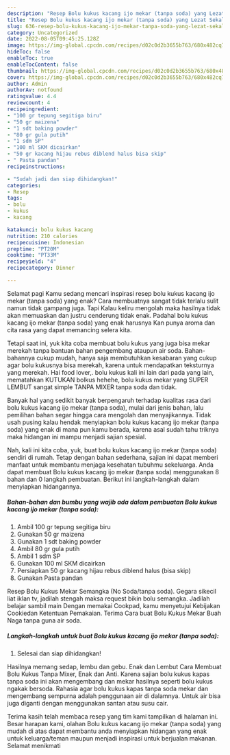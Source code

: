 ```yaml
---
description: "Resep Bolu kukus kacang ijo mekar (tanpa soda) yang Lezat Sekali , Enak Banget"
title: "Resep Bolu kukus kacang ijo mekar (tanpa soda) yang Lezat Sekali , Enak Banget"
slug: 636-resep-bolu-kukus-kacang-ijo-mekar-tanpa-soda-yang-lezat-sekali-enak-banget
category: Uncategorized
date: 2022-08-05T09:45:25.128Z
image: https://img-global.cpcdn.com/recipes/d02c0d2b3655b763/680x482cq70/bolu-kukus-kacang-ijo-mekar-tanpa-soda-foto-resep-utama.jpg
hideToc: false
enableToc: true
enableTocContent: false
thumbnail: https://img-global.cpcdn.com/recipes/d02c0d2b3655b763/680x482cq70/bolu-kukus-kacang-ijo-mekar-tanpa-soda-foto-resep-utama.jpg
cover: https://img-global.cpcdn.com/recipes/d02c0d2b3655b763/680x482cq70/bolu-kukus-kacang-ijo-mekar-tanpa-soda-foto-resep-utama.jpg
author: Admin
authorAv: notfound
ratingvalue: 4.4
reviewcount: 4
recipeingredient:
- "100 gr tepung segitiga biru"
- "50 gr maizena"
- "1 sdt baking powder"
- "80 gr gula putih"
- "1 sdm SP"
- "100 ml SKM dicairkan"
- "50 gr kacang hijau rebus diblend halus bisa skip"
- " Pasta pandan"
recipeinstructions:

- "Sudah jadi dan siap dihidangkan!"
categories:
- Resep
tags:
- bolu
- kukus
- kacang

katakunci: bolu kukus kacang 
nutrition: 210 calories
recipecuisine: Indonesian
preptime: "PT20M"
cooktime: "PT33M"
recipeyield: "4"
recipecategory: Dinner

---
```



Selamat pagi Kamu sedang mencari inspirasi resep bolu kukus kacang ijo mekar (tanpa soda) yang enak? Cara membuatnya sangat tidak terlalu sulit namun tidak gampang juga. Tapi Kalau keliru mengolah maka hasilnya tidak akan memuaskan dan justru cenderung tidak enak. Padahal bolu kukus kacang ijo mekar (tanpa soda) yang enak harusnya Kan punya aroma dan cita rasa yang dapat memancing selera kita.


Tetapi saat ini, yuk kita coba membuat bolu kukus yang juga bisa mekar merekah tanpa bantuan bahan pengembang ataupun air soda. Bahan-bahannya cukup mudah, hanya saja membutuhkan kesabaran yang cukup agar bolu kukusnya bisa merekah, karena untuk mendapatkan teksturnya yang merekah. Hai food lover,. bolu kukus kali ini lain dari pada yang lain, mematahkan KUTUKAN bolkus hehehe, bolu kukus mekar yang SUPER LEMBUT sangat simple TANPA MIXER tanpa soda dan tidak.

Banyak hal yang sedikit banyak berpengaruh terhadap kualitas rasa dari bolu kukus kacang ijo mekar (tanpa soda), mulai dari jenis bahan, lalu pemilihan bahan segar hingga cara mengolah dan menyajikannya. Tidak usah pusing kalau hendak menyiapkan bolu kukus kacang ijo mekar (tanpa soda) yang enak di mana pun kamu berada, karena asal sudah tahu triknya maka hidangan ini mampu menjadi sajian spesial.


Nah, kali ini kita coba, yuk, buat bolu kukus kacang ijo mekar (tanpa soda) sendiri di rumah. Tetap dengan bahan sederhana, sajian ini dapat memberi manfaat untuk membantu menjaga kesehatan tubuhmu sekeluarga. Anda dapat membuat Bolu kukus kacang ijo mekar (tanpa soda) menggunakan 8 bahan dan 0 langkah pembuatan. Berikut ini langkah-langkah dalam menyiapkan hidangannya.

<!--inarticleads1-->

##### Bahan-bahan dan bumbu yang wajib ada dalam pembuatan Bolu kukus kacang ijo mekar (tanpa soda):

1. Ambil 100 gr tepung segitiga biru
1. Gunakan 50 gr maizena
1. Gunakan 1 sdt baking powder
1. Ambil 80 gr gula putih
1. Ambil 1 sdm SP
1. Gunakan 100 ml SKM dicairkan
1. Persiapkan 50 gr kacang hijau rebus diblend halus (bisa skip)
1. Gunakan  Pasta pandan


Resep Bolu Kukus Mekar Semangka (No Soda/tanpa soda). Gegara sikecil liat iklan tv, jadilah stengah maksa request bikin bolu semangka. Jadilah belajar sambil main Dengan memakai Cookpad, kamu menyetujui Kebijakan Cookiedan Ketentuan Pemakaian. Terima Cara buat Bolu Kukus Mekar Buah Naga tanpa guna air soda. 

<!--inarticleads2-->

##### Langkah-langkah untuk buat Bolu kukus kacang ijo mekar (tanpa soda):


1. Selesai dan siap dihidangkan!

Hasilnya memang sedap, lembu dan gebu. Enak dan Lembut Cara Membuat Bolu Kukus Tanpa Mixer, Enak dan Anti. Karena sajian bolu kukus kapas tanpa soda ini akan mengembang dan mekar hasilnya seperti bolu kukus ngakak bersoda. Rahasia agar bolu kukus kapas tanpa soda mekar dan mengembang sempurna adalah penggunaan air di dalamnya. Untuk air bisa juga diganti dengan menggunakan santan atau susu cair. 

Terima kasih telah membaca resep yang tim kami tampilkan di halaman ini. Besar harapan kami, olahan Bolu kukus kacang ijo mekar (tanpa soda) yang mudah di atas dapat membantu anda menyiapkan hidangan yang enak untuk keluarga/teman maupun menjadi inspirasi untuk berjualan makanan. Selamat menikmati
